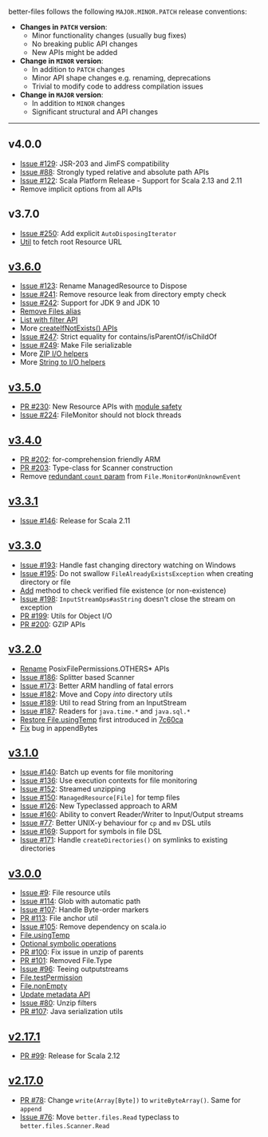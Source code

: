 better-files follows the following `MAJOR.MINOR.PATCH` release conventions:
- **Changes in `PATCH` version**: 
    - Minor functionality changes (usually bug fixes)
    - No breaking public API changes
    - New APIs might be added
- **Change in `MINOR` version**:
    - In addition to `PATCH` changes
    - Minor API shape changes e.g. renaming, deprecations 
    - Trivial to modify code to address compilation issues
- **Change in `MAJOR` version**:
    - In addition to `MINOR` changes
    - Significant structural and API changes
    
-----------

## v4.0.0
* [Issue #129](https://github.com/pathikrit/better-files/issues/129): JSR-203 and JimFS compatibility
* [Issue #88](https://github.com/pathikrit/better-files/issues/88): Strongly typed relative and absolute path APIs
* [Issue #122](https://github.com/pathikrit/better-files/issues/122): Scala Platform Release - Support for Scala 2.13 and 2.11
* Remove implicit options from all APIs

## v3.7.0
* [Issue #250](https://github.com/pathikrit/better-files/issues/250): Add explicit `AutoDisposingIterator`
* [Util]() to fetch root Resource URL

## [v3.6.0](https://github.com/pathikrit/better-files/releases/tag/v3.6.0)
* [Issue #123](https://github.com/pathikrit/better-files/issues/233): Rename ManagedResource to Dispose
* [Issue #241](https://github.com/pathikrit/better-files/issues/241): Remove resource leak from directory empty check
* [Issue #242](https://github.com/pathikrit/better-files/issues/242): Support for JDK 9 and JDK 10
* [Remove Files alias](https://github.com/pathikrit/better-files/commit/bfccb5041239bc5413afade4218ec1fb90d3e3d5)
* [List with filter API](https://github.com/pathikrit/better-files/commit/41e521b9a95a7f3ae5affb1a8eb798a0b2358445)
* More [createIfNotExists() APIs](https://github.com/pathikrit/better-files/commit/9c83d8b6c6eeb361eed5ffcf3e0810b207af7939)
* [Issue #247](https://github.com/pathikrit/better-files/issues/247): Strict equality for contains/isParentOf/isChildOf
* [Issue #249](https://github.com/pathikrit/better-files/issues/249): Make File serializable
* More [ZIP I/O helpers](https://github.com/pathikrit/better-files/commit/59c17c60eb22daad4a8690c052169c379fe3d5e3)
* More [String to I/O helpers](https://github.com/pathikrit/better-files/commit/5afb5f1ac58b248582e5cffcd8f32ebb2d91cd83)

## [v3.5.0](https://github.com/pathikrit/better-files/releases/tag/v3.5.0)
* [PR #230](https://github.com/pathikrit/better-files/pull/230): New Resource APIs with [module safety](https://github.com/pathikrit/better-files/pull/227)
* [Issue #224](https://github.com/pathikrit/better-files/issues/224): FileMonitor should not block threads

## [v3.4.0](https://github.com/pathikrit/better-files/releases/tag/v3.4.0)
* [PR #202](https://github.com/pathikrit/better-files/pull/202): for-comprehension friendly ARM
* [PR #203](https://github.com/pathikrit/better-files/pull/203): Type-class for Scanner construction
* Remove [redundant `count` param](https://github.com/pathikrit/better-files/commit/8cc66d0e8ac6517597eeb1db1814903f2256b805) from `File.Monitor#onUnknownEvent`

## [v3.3.1](https://github.com/pathikrit/better-files/releases/tag/v3.3.1)
* [Issue #146](https://github.com/pathikrit/better-files/issues/146): Release for Scala 2.11

## [v3.3.0](https://github.com/pathikrit/better-files/releases/tag/v3.3.0)
* [Issue #193](https://github.com/pathikrit/better-files/issues/193): Handle fast changing directory watching on Windows
* [Issue #195](https://github.com/pathikrit/better-files/issues/195): Do not swallow `FileAlreadyExistsException` when creating directory or file
* [Add](https://github.com/pathikrit/better-files/commit/00f27867ebd0cddec1ace7835dcc2375869fb3ae) method to check verified file existence (or non-existence)
* [Issue #198](https://github.com/pathikrit/better-files/issues/198): `InputStreamOps#asString` doesn't close the stream on exception
* [PR #199](https://github.com/pathikrit/better-files/pull/199): Utils for Object I/O
* [PR #200](https://github.com/pathikrit/better-files/pull/200): GZIP APIs

## [v3.2.0](https://github.com/pathikrit/better-files/releases/tag/v3.2.0)
* [Rename](https://github.com/pathikrit/better-files/commit/ec34a6f843fec941b51bdddafc2e07e5bc0e1cbb) PosixFilePermissions.OTHERS* APIs
* [Issue #186](https://github.com/pathikrit/better-files/issues/186): Splitter based Scanner
* [Issue #173](https://github.com/pathikrit/better-files/issues/173): Better ARM handling of fatal errors
* [Issue #182](https://github.com/pathikrit/better-files/issues/182): Move and Copy *into* directory utils
* [Issue #189](https://github.com/pathikrit/better-files/issues/189): Util to read String from an InputStream
* [Issue #187](https://github.com/pathikrit/better-files/issues/187): Readers for `java.time.*` and `java.sql.*`
* [Restore File.usingTemp](https://github.com/pathikrit/better-files/commit/35184a642245db3d1e41fc02c7bfbec0b19a43bb) first introduced in [7c60ca](https://github.com/pathikrit/better-files/commit/d3522e8da63b55c7d3fa14cc9b0b76acd57c60ca)
* [Fix](https://github.com/pathikrit/better-files/pull/184) bug in appendBytes

## [v3.1.0](https://github.com/pathikrit/better-files/releases/tag/v3.1.0)
* [Issue #140](https://github.com/pathikrit/better-files/issues/140): Batch up events for file monitoring
* [Issue #136](https://github.com/pathikrit/better-files/issues/136): Use execution contexts for file monitoring
* [Issue #152](https://github.com/pathikrit/better-files/issues/152): Streamed unzipping
* [Issue #150](https://github.com/pathikrit/better-files/issues/150): `ManagedResource[File]` for temp files
* [Issue #126](https://github.com/pathikrit/better-files/pull/159): New Typeclassed approach to ARM
* [Issue #160](https://github.com/pathikrit/better-files/issues/160): Ability to convert Reader/Writer to Input/Output streams
* [Issue #77](https://github.com/pathikrit/better-files/issues/77): Better UNIX-y behaviour for `cp` and `mv` DSL utils
* [Issue #169](https://github.com/pathikrit/better-files/issues/169): Support for symbols in file DSL
* [Issue #171](https://github.com/pathikrit/better-files/issues/171): Handle `createDirectories()` on symlinks to existing directories

## [v3.0.0](https://github.com/pathikrit/better-files/releases/tag/v3.0.0)
* [Issue #9](https://github.com/pathikrit/better-files/issues/9): File resource utils
* [Issue #114](https://github.com/pathikrit/better-files/issues/114): Glob with automatic path
* [Issue #107](https://github.com/pathikrit/better-files/issues/107): Handle Byte-order markers
* [PR #113](https://github.com/pathikrit/better-files/pull/113): File anchor util
* [Issue #105](https://github.com/pathikrit/better-files/issues/105): Remove dependency on scala.io
* [File.usingTemp](https://github.com/pathikrit/better-files/commit/d3522e8da63b55c7d3fa14cc9b0b76acd57c60ca)
* [Optional symbolic operations](https://github.com/pathikrit/better-files/issues/102)
* [PR #100](https://github.com/pathikrit/better-files/pull/100): Fix issue in unzip of parents
* [PR #101](https://github.com/pathikrit/better-files/pull/101): Removed File.Type
* [Issue #96](https://github.com/pathikrit/better-files/issues/96): Teeing outputstreams
* [File.testPermission](https://github.com/pathikrit/better-files/commit/7b175c582643790e4d2fd21552e47cc9c615dfbb)
* [File.nonEmpty](https://github.com/pathikrit/better-files/commit/18c9cd51b7b2e503ff4944050ac5119470869e6e)
* [Update metadata API](https://github.com/pathikrit/better-files/commit/c3d65951d80f09b813e158a9e3a1785c622353b3)
* [Issue #80](https://github.com/pathikrit/better-files/issues/80): Unzip filters
* [PR #107](https://github.com/pathikrit/better-files/pull/127): Java serialization utils

## [v2.17.1](https://github.com/pathikrit/better-files/releases/tag/v2.17.1)
* [PR #99](https://github.com/pathikrit/better-files/pull/99): Release for Scala 2.12

## [v2.17.0](https://github.com/pathikrit/better-files/releases/tag/v2.17.0)
* [PR #78](https://github.com/pathikrit/better-files/pull/78): Change `write(Array[Byte])` to `writeByteArray()`. Same for `append`
* [Issue #76](https://github.com/pathikrit/better-files/issues/76): Move `better.files.Read` typeclass to `better.files.Scanner.Read`
